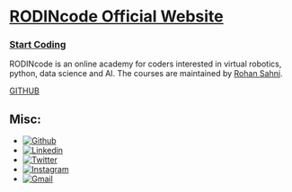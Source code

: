 # [RODINcode Official Website](http://rodincode.github.io)

### [Start Coding](http://rodincode.herokuapp.com)

RODINcode is an online academy for coders interested in virtual robotics, python, data science and AI. 
The courses are maintained by [Rohan Sahni](https://rodincode.herokuapp.com).

[GITHUB](http://github.com/rodincode)

## Misc:

* [![Github](https://img.shields.io/badge/-Github-330c83?style=flat&logo=Github&logoColor=white)](https://github.com/rodincode)
* [![Linkedin](https://img.shields.io/badge/-LinkedIn-330c83?style=flat&logo=Linkedin&logoColor=white)](https://www.linkedin.com/in/rodincode)
* [![Twitter](https://img.shields.io/badge/-Twitter-330c83?style=flat&logo=Twitter&logoColor=white)](https://twitter.com/rodincode)
* [![Instagram](https://img.shields.io/badge/-Instagram-330c83?style=flat&labelColor=330c83&logo=instagram&logoColor=white)](https://www.instagram.com/rodin_code/)
* [![Gmail](https://img.shields.io/badge/-Gmail-330c83?style=flat&logo=Gmail&logoColor=white)](mailto:rodincode@gmail.com)
